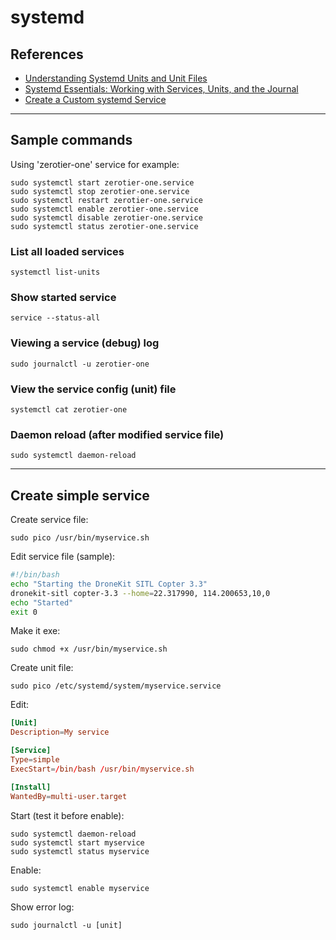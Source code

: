 # systemd

## References
- [Understanding Systemd Units and Unit Files](https://www.digitalocean.com/community/tutorials/understanding-systemd-units-and-unit-files#types-of-units)
- [Systemd Essentials: Working with Services, Units, and the Journal](https://www.digitalocean.com/community/tutorials/systemd-essentials-working-with-services-units-and-the-journal)
- [Create a Custom systemd Service](https://www.linode.com/docs/quick-answers/linux/start-service-at-boot/)

---
## Sample commands
Using 'zerotier-one' service for example:

    sudo systemctl start zerotier-one.service
    sudo systemctl stop zerotier-one.service
    sudo systemctl restart zerotier-one.service
    sudo systemctl enable zerotier-one.service
    sudo systemctl disable zerotier-one.service
    sudo systemctl status zerotier-one.service

### List all loaded services
    systemctl list-units

### Show started service
    service --status-all

### Viewing a service (debug) log
    sudo journalctl -u zerotier-one

### View the service config (unit) file
    systemctl cat zerotier-one

### Daemon reload (after modified service file)
    sudo systemctl daemon-reload

---
## Create simple service

Create service file:

    sudo pico /usr/bin/myservice.sh

Edit service file (sample):
```sh
#!/bin/bash
echo "Starting the DroneKit SITL Copter 3.3"
dronekit-sitl copter-3.3 --home=22.317990, 114.200653,10,0
echo "Started"
exit 0
```

Make it exe:

    sudo chmod +x /usr/bin/myservice.sh

Create unit file:

    sudo pico /etc/systemd/system/myservice.service

Edit:
```conf
[Unit]
Description=My service

[Service]
Type=simple
ExecStart=/bin/bash /usr/bin/myservice.sh

[Install]
WantedBy=multi-user.target
```
Start (test it before enable):

    sudo systemctl daemon-reload
    sudo systemctl start myservice
    sudo systemctl status myservice

Enable:

    sudo systemctl enable myservice

Show error log:

    sudo journalctl -u [unit]
